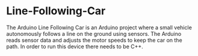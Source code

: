 # Line-Following-Car
The Arduino Line Following Car is an Arduino project where a small vehicle autonomously follows a line on the ground using sensors. The Arduino reads sensor data and adjusts the motor speeds to keep the car on the path. In order to run this device there needs to be C++.

